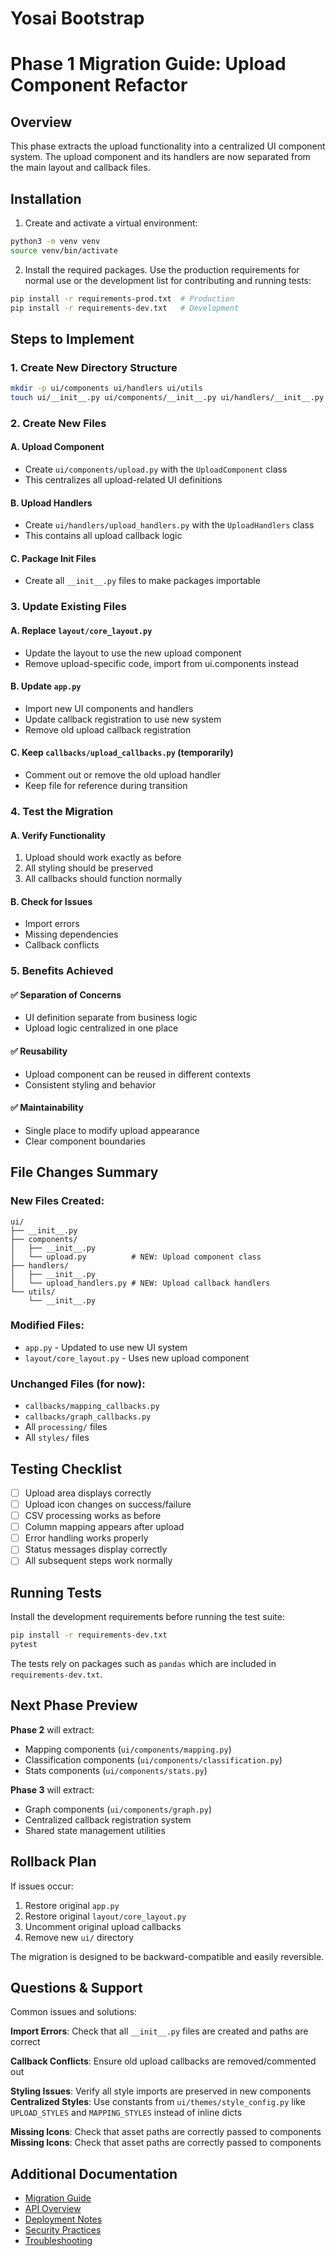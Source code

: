 # Yosai Bootstrap

# Phase 1 Migration Guide: Upload Component Refactor

## Overview
This phase extracts the upload functionality into a centralized UI component system. The upload component and its handlers are now separated from the main layout and callback files.

## Installation

1. Create and activate a virtual environment:

```bash
python3 -m venv venv
source venv/bin/activate
```

2. Install the required packages. Use the production requirements for normal use or the development list for contributing and running tests:

```bash
pip install -r requirements-prod.txt  # Production
pip install -r requirements-dev.txt   # Development
```

## Steps to Implement

### 1. Create New Directory Structure
```bash
mkdir -p ui/components ui/handlers ui/utils
touch ui/__init__.py ui/components/__init__.py ui/handlers/__init__.py ui/utils/__init__.py
```

### 2. Create New Files

#### A. Upload Component
- Create `ui/components/upload.py` with the `UploadComponent` class
- This centralizes all upload-related UI definitions

#### B. Upload Handlers
- Create `ui/handlers/upload_handlers.py` with the `UploadHandlers` class
- This contains all upload callback logic

#### C. Package Init Files
- Create all `__init__.py` files to make packages importable

### 3. Update Existing Files

#### A. Replace `layout/core_layout.py`
- Update the layout to use the new upload component
- Remove upload-specific code, import from ui.components instead

#### B. Update `app.py`
- Import new UI components and handlers
- Update callback registration to use new system
- Remove old upload callback registration

#### C. Keep `callbacks/upload_callbacks.py` (temporarily)
- Comment out or remove the old upload handler
- Keep file for reference during transition

### 4. Test the Migration

#### A. Verify Functionality
1. Upload should work exactly as before
2. All styling should be preserved
3. All callbacks should function normally

#### B. Check for Issues
- Import errors
- Missing dependencies
- Callback conflicts

### 5. Benefits Achieved

#### ✅ Separation of Concerns
- UI definition separate from business logic
- Upload logic centralized in one place

#### ✅ Reusability
- Upload component can be reused in different contexts
- Consistent styling and behavior

#### ✅ Maintainability
- Single place to modify upload appearance
- Clear component boundaries

## File Changes Summary

### New Files Created:
```
ui/
├── __init__.py
├── components/
│   ├── __init__.py
│   └── upload.py          # NEW: Upload component class
├── handlers/
│   ├── __init__.py
│   └── upload_handlers.py # NEW: Upload callback handlers
└── utils/
    └── __init__.py
```

### Modified Files:
- `app.py` - Updated to use new UI system
- `layout/core_layout.py` - Uses new upload component

### Unchanged Files (for now):
- `callbacks/mapping_callbacks.py`
- `callbacks/graph_callbacks.py`
- All `processing/` files
- All `styles/` files

## Testing Checklist

- [ ] Upload area displays correctly
- [ ] Upload icon changes on success/failure
- [ ] CSV processing works as before
- [ ] Column mapping appears after upload
- [ ] Error handling works properly
- [ ] Status messages display correctly
- [ ] All subsequent steps work normally

## Running Tests

Install the development requirements before running the test suite:

```bash
pip install -r requirements-dev.txt
pytest
```

The tests rely on packages such as `pandas` which are included in
`requirements-dev.txt`.

## Next Phase Preview

**Phase 2** will extract:
- Mapping components (`ui/components/mapping.py`)
- Classification components (`ui/components/classification.py`)
- Stats components (`ui/components/stats.py`)

**Phase 3** will extract:
- Graph components (`ui/components/graph.py`)
- Centralized callback registration system
- Shared state management utilities

## Rollback Plan

If issues occur:
1. Restore original `app.py`
2. Restore original `layout/core_layout.py`
3. Uncomment original upload callbacks
4. Remove new `ui/` directory

The migration is designed to be backward-compatible and easily reversible.

## Questions & Support

Common issues and solutions:

**Import Errors**: Check that all `__init__.py` files are created and paths are correct

**Callback Conflicts**: Ensure old upload callbacks are removed/commented out

**Styling Issues**: Verify all style imports are preserved in new components
**Centralized Styles**: Use constants from `ui/themes/style_config.py` like `UPLOAD_STYLES` and `MAPPING_STYLES` instead of inline dicts

**Missing Icons**: Check that asset paths are correctly passed to components
**Missing Icons**: Check that asset paths are correctly passed to components

## Additional Documentation
- [Migration Guide](MIGRATION_GUIDE.md)
- [API Overview](docs/api.md)
- [Deployment Notes](docs/deployment.md)
- [Security Practices](docs/security.md)
- [Troubleshooting](docs/troubleshooting.md)